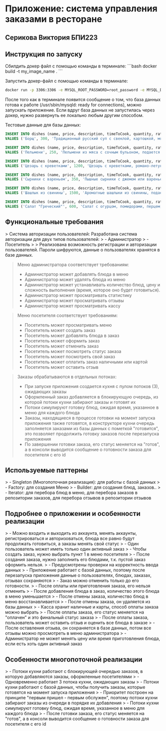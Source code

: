 <h1>Приложение: система управления заказами в ресторане</h1>
<h2>Серикова Виктория БПИ223</h2>

<h2>Инструкция по запуску</h2>
Сбилдить докер файл с помощью команды в терминале:
```bash
docker build -t my_image_name .
```

Запустить докер-файл с помощью команды в терминале:
```bash
docker run -p 3306:3306 -e MYSQL_ROOT_PASSWORD=root_password -e MYSQL_DATABASE=my_database -e MYSQL_USER=my_user -e MYSQL_PASSWORD=my_password my_image_name
```
После того как в терминале появится сообщение о том, что база данных готова к работе (/usr/sbin/mysqld: ready for connections), можно запускать приложение.
Если вдруг база данных не запустилась через докер, нужно развернуть ее локально любым другим способом.

Тестовые данные для базы данных:
```sql
INSERT INTO dishes (name, price, description, timeToCook, quantity, rating, ratingCount)
VALUES ('Борщ', 300, 'Традиционный русский суп с свеклой, картошкой, мясом и сметаной', 20, 20, 0, 0);

INSERT INTO dishes (name, price, description, timeToCook, quantity, rating, ratingCount)
VALUES ('Пельмени', 250, 'Пельмени из мяса с сочным бульоном, подается с сметаной и зеленью', 10, 25, 0, 0);

INSERT INTO dishes (name, price, description, timeToCook, quantity, rating, ratingCount)
VALUES ('Цезарь с креветками', 1200, 'Цезарь с креветками, романо-летуком, гренками и соусом', 15, 15, 0, 0);

INSERT INTO dishes (name, price, description, timeToCook, quantity, rating, ratingCount)
VALUES ('Сырники с вареньем', 350, 'Пышные сырники с джемом или вареньем на выбор', 10, 30, 0, 0);

INSERT INTO dishes (name, price, description, timeToCook, quantity, rating, ratingCount)
VALUES ('Шашлык из свинины', 1500, 'Ароматные шашлыки из свинины, подается с луком и соусом', 30, 20, 0, 0);

INSERT INTO dishes (name, price, description, timeToCook, quantity, rating, ratingCount)
VALUES ('Салат "Греческий"', 600, 'Салат с огурцом, помидорами, перцем, маслинами и фетой', 10, 10, 0, 0);
```

<h2>Функциональные требования</h2>
> Система авторизации пользователей: Разработана система авторизации для двух типов пользователей:
> - Администратор
> - Посетитель
>
> Реализована возможность регистрации и авторизации пользователей. Пароли шифруются, данные о пользователях хранятся в базе данных.

> Меню администратора соответствует требованиям: 
> - Администратор может добавлять блюда в меню 
> - Администратор может удалять блюда из меню
> - Администратор может устанавливать количество блюд, цену и сложность выполнения (время, которое оно будет готовиться).
> - Администратор может просматривать статистику
> - Администратор может просматривать отзывы
> - Администратор может просматривать кассу

> Меню посетителя соответствует требованиям:
> - Посетитель может просматривать меню
> - Посетитель может создать заказ
> - Посетитель может добавлять блюда в заказ
> - Посетитель может оформить заказ
> - Посетитель может отменить заказ
> - Посетитель может посмотреть статус заказа
> - Посетитель может посмотреть свой заказ
> - Посетитель может оплатить заказ наличными или картой
> - Посетитель может оставить отзыв

> Заказы обрабатываются в отдельных потоках:
> - При запуске приложения создается кухня с пулом потоков (3), ожидающих заказы
> - Оформленный заказ добавляется в блокирующую очередь, из которой потоки кухни забирают заказы и готовят их
> - Потоки симулируют готовку блюд, ожидая время, указанное в меню для каждого блюда
> - Заказы, находящиеся в процессе готовки на момент запуска приложения также готовятся, в конструкторе кухни очередь заполняется заказами из базы данных с пометкой "готовится", это позволяет продолжить готовку заказов после перезапуска приложения
> - По завершении готовки заказа, его статус меняется на "готов", а в консоли выводится сообщение о готовности заказа для посетителя с его id


<h2>Используемые паттерны</h2>
> - Singleton (Многопоточная реализация): для работы с базой данных
> - Factory: для создания Меню
> - Builder: для создания блюд, заказов..
> - Iterator: для перебора блюд в меню, для перебора заказов в репозитории заказов, для перебора отзывов в репозитории отзывов

<h2>Подробнее о приложении и особенности реализации</h2>
> - Можно входить и выходить из аккаунта, менять аккаунты, регистрироваться и авторизоваться, блюда все равно будут продолжать готовиться, а заказы менять свой статус
> - Один пользователь может иметь только один активный заказ
> - Чтобы создать заказ, нужно выбрать пункт 1 в меню посетителя
> - После создания заказа, нужно заполнить его блюдами, т.к. пустой заказ оформить нельзя.
> - Предусмотрены проверки на корректность ввода данных
> - Приложение работает с базой данных, поэтому после перезапуска приложения данные о пользователях, блюдах, заказах, отзывах сохраняются
> - Заказ можно отменить только до его готовности.
> - После оплаты или приготовления заказа, его нельзя отменить
> - После добавления блюда в заказ, количество этого блюда в меню уменьшается
> - После отмены заказа, количество блюд в меню восстанавливается
> - После отмены заказа, он удаляется из базы данных
> - Касса хранит наличные и карты, способ оплаты заказа можно выбрать
> - После оплаты заказа, его статус меняется на "оплачен" и это финальный статус заказа
> - После оплаты заказа, пользователь может оставить отзыв и оценить все блюда в заказе
> - После оставления отзыва, он сохраняется в базе данных, потом все отзывы можно просмотреть в меню администратора
> - Администратор не может менять цену или время приготовления блюда, если есть хоть один активный заказ

<h2>Особенности многопоточной реализации</h2>
> - Потоки кухни работают с блокирующей очередью заказов, в которую добавляются заказы, оформленные посетителями
> - Одновременно работает 3 потока кухни, ожидающих заказы
> - Потоки кухни работают с базой данных, чтобы получить заказы, которые готовятся на момент запуска приложения
> - Приоритет построен на принципе "первым пришел - первым обслужен", поэтому потоки кухни забирают заказы из очереди в порядке их добавления
> - Потоки кухни симулируют готовку блюд, ожидая время, указанное в меню для каждого блюда
> - После готовки заказа, его статус меняется на "готов", а в консоли выводится сообщение о готовности заказа для посетителя с его id